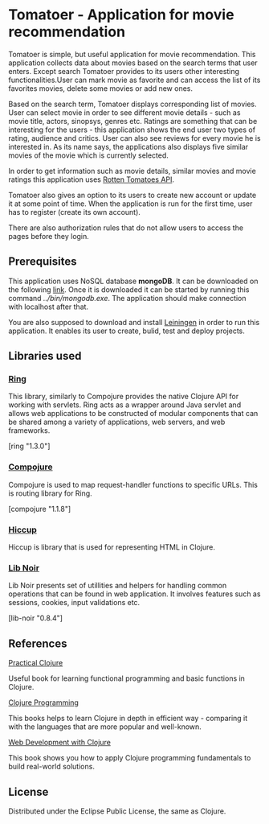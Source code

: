 # Tomatoer - Application for movie recommendation

Tomatoer is simple, but useful application for movie recommendation. This application collects data about movies based on the search terms that user enters. Except search Tomatoer provides to its users other interesting functionalities.User can mark movie as favorite and can access the list of its favorites movies, delete some movies or add new ones. 

Based on the search term, Tomatoer displays corresponding list of movies. User can select movie in order to see different movie details - such as movie title, actors, sinopsys, genres etc. Ratings are something that can be interesting for the users - this application shows the end user two types of rating, audience and critics. User can also see reviews for every movie he is interested in. As its name says, the applications also displays five similar movies of the movie which is currently selected.

In order to get information such as movie details, similar movies and movie ratings this application uses [Rotten Tomatoes API](http://developer.rottentomatoes.com/docs/read/Home).

Tomatoer also gives an option to its users to create new account or update it at some point of time. When the application is run for the first time, user has to register (create its own account).

There are also authorization rules that do not allow users to access the pages before they login.

## Prerequisites

This application uses NoSQL database **mongoDB**. It can be downloaded on the following [link](http://www.mongodb.org). Once it is downloaded it can be started by running this command *../bin/mongodb.exe*. The application should make connection with localhost after that. 

You are also supposed to download and install [Leiningen](http://leiningen.org) in order to run this application.  It enables its user to create, bulid, test and deploy projects.

## Libraries used

### [Ring](https://github.com/ring-clojure/ring) 

This library, similarly to Compojure provides the native Clojure API for working with servlets. Ring acts as a wrapper around Java servlet and allows web applications to be constructed of modular components that can be shared among a variety of applications, web servers, and web frameworks.

[ring "1.3.0"]

### [Compojure](https://github.com/weavejester/compojure)

Compojure is used to map request-handler functions to specific URLs. This is routing library for Ring.

[compojure "1.1.8"]

### [Hiccup](https://github.com/weavejester/hiccup) 

Hiccup is library that is used for representing HTML in Clojure.

### [Lib Noir](https://github.com/noir-clojure/lib-noir)

Lib Noir presents set of utillities and helpers for handling common operations that can be found in web application. It involves features such as sessions, cookies, input validations etc.

[lib-noir "0.8.4"]

## References

[Practical Clojure](http://www.amazon.com/Practical-Clojure-Experts-Voice-Source-ebook/dp/B003VM7G3S)

Useful book for learning functional programming and basic functions in Clojure.

[Clojure Programming](http://www.amazon.com/Clojure-Programming-Chas-Emerick/dp/1449394701/ref=pd_sim_b_1?ie=UTF8&refRID=0KCSHHVCSA3Z3YCX6JAF)

This books helps to learn Clojure in depth in efficient way - comparing it with the languages that are more popular and well-known.

[Web Development with Clojure](http://www.amazon.com/Web-Development-Clojure-Build-Bulletproof/dp/1937785645/ref=pd_sim_b_3?ie=UTF8&refRID=0KCSHHVCSA3Z3YCX6JAF)

This book shows you how to apply Clojure programming fundamentals to build real-world solutions.

## License

Distributed under the Eclipse Public License, the same as Clojure.

